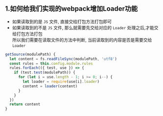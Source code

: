 ## 1.如何给我们实现的webpack增加Loader功能
- 如果读取到的是 `JS` 文件, 直接交给打包方法打包即可
- 如果读取到的不是 `JS` 文件, 那么就需要先交给对应的 `Loader` 处理之后,才能交给打包方法打包<br>
所以我们需要在读取文件的方法中判断, 当前读取到的内容是否是需要交给 `Loader`

```js
getSource(modulePath) {
  let content = fs.readFileSync(modulePath, 'utf8')
  const rules = this.config.module.rules
  rules.forEach(({ test, use }) => {
    if (test.test(modulePath)) {
      for (let i = use.length - 1; i >= 0; i--) {
        let loader = require(use[i].loader)
        content = loader(content)
      }
    }
  })
  return content
}
```